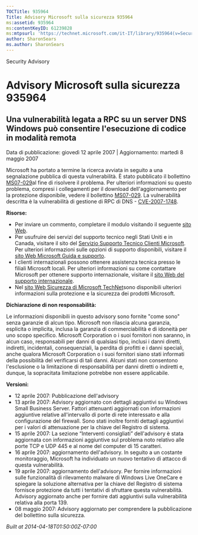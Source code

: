 ```yaml
---
TOCTitle: 935964
Title: Advisory Microsoft sulla sicurezza 935964
ms:assetid: 935964
ms:contentKeyID: 61239828
ms:mtpsurl: 'https://technet.microsoft.com/it-IT/library/935964(v=Security.10)'
author: SharonSears
ms.author: SharonSears
---
```


Security Advisory

Advisory Microsoft sulla sicurezza 935964
=========================================

Una vulnerabilità legata a RPC su un server DNS Windows può consentire l'esecuzione di codice in modalità remota
----------------------------------------------------------------------------------------------------------------

Data di pubblicazione: giovedì 12 aprile 2007 | Aggiornamento: martedì 8 maggio 2007

Microsoft ha portato a termine la ricerca avviata in seguito a una segnalazione pubblica di questa vulnerabilità. È stato pubblicato il bollettino [MS07-029](http://www.microsoft.com/italy/technet/security/default.mspx)al fine di risolvere il problema. Per ulteriori informazioni su questo problema, compresi i collegamenti per il download dell'aggiornamento per la protezione disponibile, vedere il bollettino [MS07-029](http://www.microsoft.com/italy/technet/security/default.mspx). La vulnerabilità descritta è la vulnerabilità di gestione di RPC di DNS - [CVE-2007-1748](http://www.cve.mitre.org/cgi-bin/cvename.cgi?name=cve-2007-1748).

**Risorse:**

-   Per inviare un commento, completare il modulo visitando il seguente [sito Web](https://support.microsoft.com/common/survey.aspx?scid=sw;en;1257&amp;showpage=1&amp;ws=technet&amp;sd=tech).
-   Per usufruire dei servizi del supporto tecnico negli Stati Uniti e in Canada, visitare il sito del [Servizio Supporto Tecnico Clienti Microsoft](http://go.microsoft.com/fwlink/?linkid=21131). Per ulteriori informazioni sulle opzioni di supporto disponibili, visitare il [sito Web Microsoft Guida e supporto](http://support.microsoft.com/).
-   I clienti internazionali possono ottenere assistenza tecnica presso le filiali Microsoft locali. Per ulteriori informazioni su come contattare Microsoft per ottenere supporto internazionale, visitare il [sito Web del supporto internazionale](http://go.microsoft.com/fwlink/?linkid=21155).
-   Nel [sito Web Sicurezza di Microsoft TechNet](http://www.microsoft.com/italy/technet/security/default.mspx)sono disponibili ulteriori informazioni sulla protezione e la sicurezza dei prodotti Microsoft.

**Dichiarazione di non responsabilità:**

Le informazioni disponibili in questo advisory sono fornite "come sono" senza garanzie di alcun tipo. Microsoft non rilascia alcuna garanzia, esplicita o implicita, inclusa la garanzia di commerciabilità e di idoneità per uno scopo specifico. Microsoft Corporation o i suoi fornitori non saranno, in alcun caso, responsabili per danni di qualsiasi tipo, inclusi i danni diretti, indiretti, incidentali, consequenziali, la perdita di profitti e i danni speciali, anche qualora Microsoft Corporation o i suoi fornitori siano stati informati della possibilità del verificarsi di tali danni. Alcuni stati non consentono l'esclusione o la limitazione di responsabilità per danni diretti o indiretti e, dunque, la sopracitata limitazione potrebbe non essere applicabile.

**Versioni:**

-   12 aprile 2007: Pubblicazione dell'advisory
-   13 aprile 2007: Advisory aggiornato con dettagli aggiuntivi su Windows Small Business Server. Fattori attenuanti aggiornati con informazioni aggiuntive relative all'intervallo di porte di rete interessato e alla configurazione del firewall. Sono stati inoltre forniti dettagli aggiuntivi per i valori di attenuazione per la chiave del Registro di sistema.
-   15 aprile 2007: La sezione “Interventi consigliati” dell'advisory è stata aggiornata con informazioni aggiuntive sul problema noto relativo alle porte TCP e UDP 445 e al nome del computer di 15 caratteri.
-   16 aprile 2007: aggiornamento dell'advisory. In seguito a un costante monitoraggio, Microsoft ha individuato un nuovo tentativo di attacco di questa vulnerabilità.
-   19 aprile 2007: aggiornamento dell'advisory. Per fornire informazioni sulle funzionalità di rilevamento malware di Windows Live OneCare e spiegare la soluzione alternativa per la chiave del Registro di sistema fornisce protezione da tutti i tentativi di sfruttare questa vulnerabilità. Advisory aggiornato anche per fornire dati aggiuntivi sulla vulnerabilità relativa alla porta 139.
-   08 maggio 2007: Advisory aggiornato per comprendere la pubblicazione del bollettino sulla sicurezza.

*Built at 2014-04-18T01:50:00Z-07:00*
